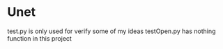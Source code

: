# Unet
test.py is only used for verify some of my ideas
testOpen.py has nothing function in this project
